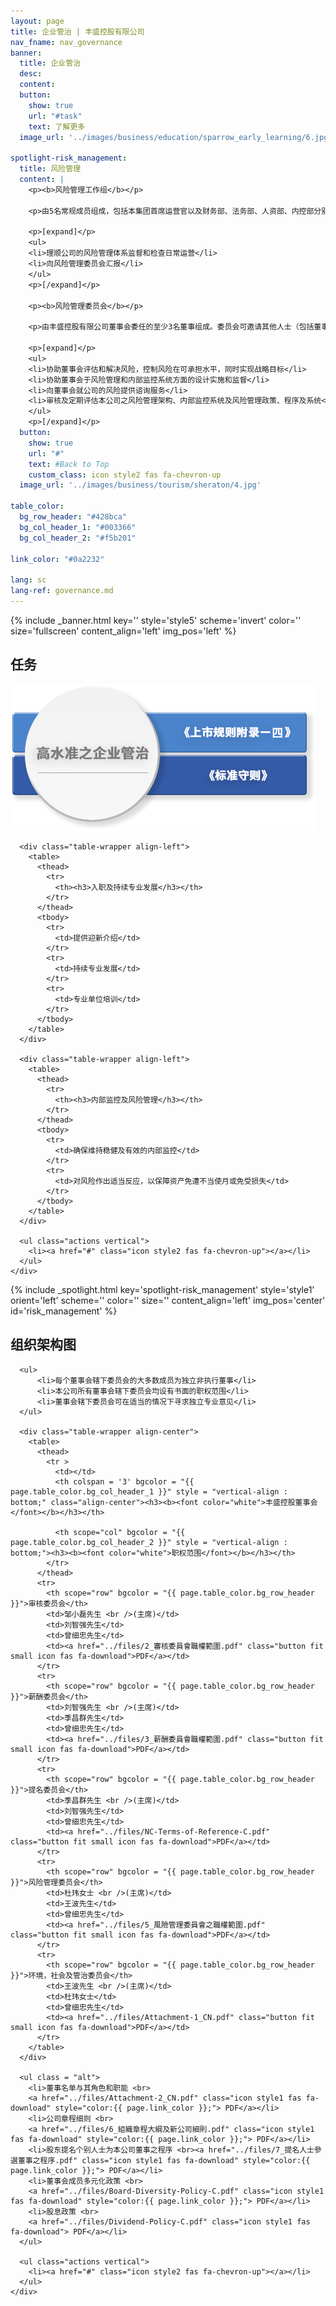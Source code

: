 ```yaml
---
layout: page
title: 企业管治 | 丰盛控股有限公司
nav_fname: nav_governance
banner:
  title: 企业管治
  desc:
  content:
  button:
    show: true
    url: "#task"
    text: 了解更多
  image_url: '../images/business/education/sparrow_early_learning/6.jpg'

spotlight-risk_management:
  title: 风险管理
  content: |
    <p><b>风险管理工作组</b></p>

    <p>由5名常规成员组成，包括本集团首席运营官以及财务部、法务部、人资部、内控部分别推举1名人员组成。小组负责人由本集团分管风险管理的首席运营官担任。</p>

    <p>[expand]</p>
    <ul>
    <li>理顺公司的风险管理体系监督和检查日常运营</li>
    <li>向风险管理委员会汇报</li>
    </ul>
    <p>[/expand]</p>

    <p><b>风险管理委员会</b></p>

    <p>由丰盛控股有限公司董事会委任的至少3名董事组成。委员会可邀请其他人士（包括董事、高级管理层及外聘顾问）出席委员会的会议。</p>

    <p>[expand]</p>
    <ul>
    <li>协助董事会评估和解决风险，控制风险在可承担水平，同时实现战略目标</li>
    <li>协助董事会于风险管理和内部监控系统方面的设计实施和监督</li>
    <li>向董事会就公司的风险提供谘询服务</li>
    <li>审核及定期评估本公司之风险管理架构、内部监控系统及风险管理政策、程序及系统</li>
    </ul>
    <p>[/expand]</p>
  button:
    show: true
    url: "#"
    text: #Back to Top
    custom_class: icon style2 fas fa-chevron-up
  image_url: '../images/business/tourism/sheraton/4.jpg'

table_color:
  bg_row_header: "#428bca"
  bg_col_header_1: "#003366"
  bg_col_header_2: "#f5b201"

link_color: "#0a2232"

lang: sc
lang-ref: governance.md
---
```

<!-- Welcome Banner -->
{% include _banner.html key='' style='style5' scheme='invert' color='' size='fullscreen' content_align='left' img_pos='left' %}

<!-- Task -->
<!-- Wrapper -->
<section class="wrapper style2 align-center" id = "task">
    <div class="inner medium">
      <h2>任务</h2>
      <span><img src="../images/corp_gov_sc.png" /></span>

      <div class="table-wrapper align-left">
        <table>
          <thead>
            <tr>
              <th><h3>入职及持续专业发展</h3></th>
            </tr>
          </thead>
          <tbody>
            <tr>
              <td>提供迎新介绍</td>
            </tr>
            <tr>
              <td>持续专业发展</td>
            </tr>
            <tr>
              <td>专业单位培训</td>
            </tr>
          </tbody>
        </table>
      </div>

      <div class="table-wrapper align-left">
        <table>
          <thead>
            <tr>
              <th><h3>内部监控及风险管理</h3></th>
            </tr>
          </thead>
          <tbody>
            <tr>
              <td>确保维持稳健及有效的内部监控</td>
            </tr>
            <tr>
              <td>对风险作出适当反应，以保障资产免遭不当使月或免受损失</td>
            </tr>
          </tbody>
        </table>
      </div>

      <ul class="actions vertical">
        <li><a href="#" class="icon style2 fas fa-chevron-up"></a></li>
      </ul>
    </div>
</section>

<!-- Risk Management -->
{% include _spotlight.html key='spotlight-risk_management' style='style1' orient='left' scheme='' color='' size='' content_align='left' img_pos='center' id='risk_management' %}

<!-- Organizational Chart -->
<!-- We need to make an include to generate a table here -->
<section class="wrapper style2 align-left" id = "org_chart">
    <div class="inner medium">
      <h2>组织架构图</h2>

      <ul>
          <li>每个董事会辖下委员会的大多数成员为独立非执行董事</li>
          <li>本公司所有董事会辖下委员会均设有书面的职权范围</li>
          <li>董事会辖下委员会可在适当的情况下寻求独立专业意见</li>
      </ul>

      <div class="table-wrapper align-center">
        <table>
          <thead>
            <tr >
              <td></td>
              <th colspan = '3' bgcolor = "{{ page.table_color.bg_col_header_1 }}" style = "vertical-align : bottom;" class="align-center"><h3><b><font color="white">丰盛控股董事会</font></b></h3></th>

              <th scope="col" bgcolor = "{{ page.table_color.bg_col_header_2 }}" style = "vertical-align : bottom;"><h3><b><font color="white">职权范围</font></b></h3></th>
            </tr>
          </thead>
          <tr>
            <th scope="row" bgcolor = "{{ page.table_color.bg_row_header }}">审核委员会</th>
            <td>邹小磊先生 <br />(主席)</td>
            <td>刘智强先生</td>
            <td>曾细忠先生</td>
            <td><a href="../files/2_審核委員會職權範圍.pdf" class="button fit small icon fas fa-download">PDF</a></td>
          </tr>
          <tr>
            <th scope="row" bgcolor = "{{ page.table_color.bg_row_header }}">薪酬委员会</th>
            <td>刘智强先生 <br />(主席)</td>
            <td>季昌群先生</td>
            <td>曾细忠先生</td>
            <td><a href="../files/3_薪酬委員會職權範圍.pdf" class="button fit small icon fas fa-download">PDF</a></td>
          </tr>
          <tr>
            <th scope="row" bgcolor = "{{ page.table_color.bg_row_header }}">提名委员会</th>
            <td>季昌群先生 <br />(主席)</td>
            <td>刘智强先生</td>
            <td>曾细忠先生</td>
            <td><a href="../files/NC-Terms-of-Reference-C.pdf" class="button fit small icon fas fa-download">PDF</a></td>
          </tr>
          <tr>
            <th scope="row" bgcolor = "{{ page.table_color.bg_row_header }}">风险管理委员会</th>
            <td>杜玮女士 <br />(主席)</td>
            <td>王波先生</td>
            <td>曾细忠先生</td>
            <td><a href="../files/5_風險管理委員會之職權範圍.pdf" class="button fit small icon fas fa-download">PDF</a></td>
          </tr>
          <tr>
            <th scope="row" bgcolor = "{{ page.table_color.bg_row_header }}">环境，社会及管治委员会</th>
            <td>王波先生 <br />(主席)</td>
            <td>杜玮女士</td>
            <td>曾细忠先生</td>
            <td><a href="../files/Attachment-1_CN.pdf" class="button fit small icon fas fa-download">PDF</a></td>
          </tr>
        </table>
      </div>

      <ul class = "alt">
        <li>董事名单与其角色和职能 <br>
        <a href="../files/Attachment-2_CN.pdf" class="icon style1 fas fa-download" style="color:{{ page.link_color }};"> PDF</a></li>
        <li>公司章程细则 <br>
        <a href="../files/6_組織章程大綱及新公司細則.pdf" class="icon style1 fas fa-download" style="color:{{ page.link_color }};"> PDF</a></li>
        <li>股东提名个别人士为本公司董事之程序 <br><a href="../files/7_提名人士參選董事之程序.pdf" class="icon style1 fas fa-download" style="color:{{ page.link_color }};"> PDF</a></li>
        <li>董事会成员多元化政策 <br>
        <a href="../files/Board-Diversity-Policy-C.pdf" class="icon style1 fas fa-download" style="color:{{ page.link_color }};"> PDF</a></li>
        <li>股息政策 <br>
        <a href="../files/Dividend-Policy-C.pdf" class="icon style1 fas fa-download"> PDF</a></li>
      </ul>

      <ul class="actions vertical">
        <li><a href="#" class="icon style2 fas fa-chevron-up"></a></li>
      </ul>
    </div>
</section>

